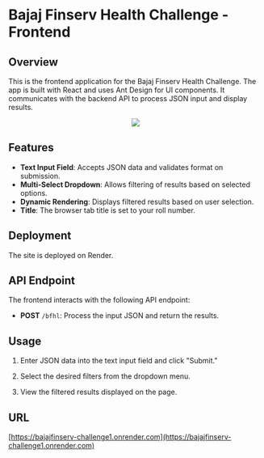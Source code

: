 # Bajaj Finserv Health Challenge - Frontend

## Overview

This is the frontend application for the Bajaj Finserv Health Challenge. The app is built with React and uses Ant Design for UI components. It communicates with the backend API to process JSON input and display results.

<p align="center">
  <img src="https://github.com/user-attachments/assets/e70b4ebb-793f-4f95-943d-f9bbadb0a77d" />
</p>

## Features

- **Text Input Field**: Accepts JSON data and validates format on submission.
- **Multi-Select Dropdown**: Allows filtering of results based on selected options.
- **Dynamic Rendering**: Displays filtered results based on user selection.
- **Title**: The browser tab title is set to your roll number.


## Deployment
The site is deployed on Render.

## API Endpoint

The frontend interacts with the following API endpoint:

- **POST** `/bfhl`: Process the input JSON and return the results.

## Usage

1. Enter JSON data into the text input field and click "Submit."

2. Select the desired filters from the dropdown menu.
3. View the filtered results displayed on the page.

## URL
[https://bajajfinserv-challenge1.onrender.com](https://bajajfinserv-challenge1.onrender.com)
